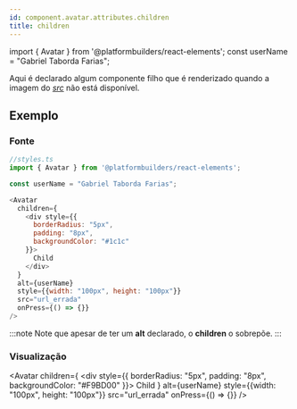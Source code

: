 ```yaml
---
id: component.avatar.attributes.children
title: children
---
```


<!-- Component declaration begin -->

import { Avatar } from '@platformbuilders/react-elements';
const userName = "Gabriel Taborda Farias";

<!-- Component declaration end -->

<!-- Documentation begin -->

Aqui é declarado algum componente filho que é renderizado quando a imagem do *[src](/docs/component.avatar.attributes.src)* não está disponível.

## Exemplo

### Fonte
```javascript
//styles.ts
import { Avatar } from '@platformbuilders/react-elements';

const userName = "Gabriel Taborda Farias";

<Avatar
  children={
    <div style={{
      borderRadius: "5px",
      padding: "8px",
      backgroundColor: "#1c1c"
    }}>
      Child
    </div>
  }
  alt={userName}
  style={{width: "100px", height: "100px"}}
  src="url_errada"
  onPress={() => {}}
/>
```

:::note
Note que apesar de ter um **alt** declarado, o **children** o sobrepõe.
:::

### Visualização
<Avatar
  children={
    <div style={{
      borderRadius: "5px",
      padding: "8px",
      backgroundColor: "#F9BD00"
    }}>
      Child
    </div>
  }
  alt={userName}
  style={{width: "100px", height: "100px"}}
  src="url_errada"
  onPress={() => {}}
/>

<!-- Documentation end -->
